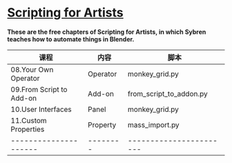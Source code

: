 # [Scripting for Artists](https://www.youtube.com/playlist?list=PLa1F2ddGya_8acrgoQr1fTeIuQtkSd6BW)
**These are the free chapters of Scripting for Artists, in which Sybren teaches how to automate things in Blender.**

| 课程                     | 内容     | 脚本                    |
| ------------------------ | -------- | ----------------------- |
| 08.Your Own Operator     | Operator | monkey_grid.py          |
| 09.From Script to Add-on | Add-on   | from_script_to_addon.py |
| 10.User Interfaces       | Panel    | monkey_grid.py          |
| 11.Custom Properties     | Property | mass_import.py          |
| ---------------------    | -------- | ----------------------- |

